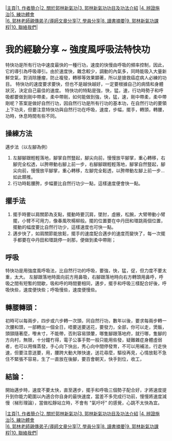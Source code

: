 |[主頁](/README.md)|[1. 作者簡介](/a10.md)|[2. 關於郭林新氣功](/a1.md)|[3. 郭林新氣功功目及功法介紹](/a2.md) |[4. 辨證施治](/a3.md)|[5. 練功體會](/a5.md)  
|[6. 郭林老師親傳弟子/導師文章分享](/a6.md)|[7. 學員分享](/a7.md)|[8. 讀書摘要](/a4.md)|[9. 郭林新氣功課程](/郭林新氣功課程.md)|[10. 聯絡我們](/a9.md)|    

# 我的經驗分享 ~ 強度風呼吸法特快功

特快功是所有行功中速度最快的一種行功，速度的快慢由呼吸的頻率控制，因此，它的導引為呼吸導引。由於速度快，雜念較少，調動的內氣多，同時能吸入大量新鮮空氣，對消除腫瘤，防止複發，轉移等效果顕著，所以是搶救癌症病人必練的功目。
特快功的速度要求要快，但也不是越快越好，一定要根據自己的病情和身體狀況，決定自己最佳的速度。
特快功的特點是強，快，猛，速，行功時勢子和呼吸都要做到剛中帶柔，柔中帶剛，如何能做到強，快，猛，速，剛中帶柔，柔中帶剛呢？答案是做好自然行功，因自然行功是所有行功的基本功，在自然行功的要領上下功夫，但要注意特快功與自然行功在呼吸，速度，步幅，擺手，轉頭，轉腰，功時，休息時間有些不同。

## 操練方法
邁步法（以左腳為例）
1. 左腳腳跟輕輕落地，腳掌自然豎起，腳尖向前，慢慢放平腳掌，重心轉移，右腳完全松透，以胯帶動右腳上前一步，右腳腳跟輕輕落地，腳掌自然豎起，腳尖向前，慢慢放平腳掌，重心轉移，左腳完全鬆透，以胯帶動左腳上前一步...如此類推。
2. 行功時鬆腰胯，步幅要比自然行功少一點，這樣速度便會快一點。

## 擺手法
1. 擺手時要以肩關節為支點，擺動時要沉肩，墜肘，虛腋，松腕，大臂帶動小臂擺，小臂不可用力，像春風吹楊柳般。擺的位置要在中丹田和環跳兩個位置，擺動的幅度要比自然行功少，這樣速度也可快一點。
2. 邁步快了，如肩關節能放鬆，擺手的速度配合邁步的速度而變快了，每一次擺手都要在中丹田和環跳停一剎那，便做到柔中帶剛；

## 呼吸
特快功是用強度風呼吸法，比自然行功的呼吸，要強，快，猛，促，但力度不要太重，太大。
左腳跟落地時面向前方用鼻吸，右腳跟落地時向右方轉頭用鼻呼，呼吸之間有短暫的間歇，吸和呼的時間要相同，邁步，擺手和呼吸三樣配合好後，呼吸快些，速度便快些；呼吸慢些，速度便慢些。

## 轉腰轉頭：  
初時可以每兩步，四步或六步轉一次頭，同自然行功，數年以後，要求每兩步轉一次腰和頭，一部轉出一個全日，唔要送要送花，要發力，全部，你可以走，煲飯，頭頸隨著麼，嚟未寸，不能帶，否則容易頭暈，哪隻腳跟落地府，就行哪，隻腳的方向村，無限，十分鐘冇得，電子公事手勢一般只能用些發，疑難雜症身體虛弱者，也可以用條蒸發，手心向下快出，秀心向中間停發育，不可以用補法，行走快速，但要注意送要，用，腰跨大動大隊快速，送花尋麼，驅役再見，心情放鬆不急住不緊張不容易，生了一直放在後腳，要百會朝天，快手到位，收工，

## 結論：
開始邁步時，速度不要太快，直至邁步，擺手和呼吸三個勢子配合好，才將速度提升到你能力範圍以內適合你自身的最快速度，當差不多完成行功前，慢慢將速度減慢（梯形理論），當做松靜站立時，不會有 "氣吁吁" 的感覺，心跳不太快為宜。  

|[主頁](/README.md)|[1. 作者簡介](/a10.md)|[2. 關於郭林新氣功](/a1.md)|[3. 郭林新氣功功目及功法介紹](/a2.md) |[4. 辨證施治](/a3.md)|[5. 練功體會](/a5.md)  
|[6. 郭林老師親傳弟子/導師文章分享](/a6.md)|[7. 學員分享](/a7.md)|[8. 讀書摘要](/a4.md)|[9. 郭林新氣功課程](/郭林新氣功課程.md)|[10. 聯絡我們](/a9.md)|  
